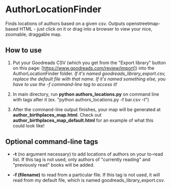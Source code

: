 # AuthorLocationFinder
 Finds locations of authors based on a given csv. Outputs openstreetmap-based HTML - just click on it or drag into a browser to view your nice, zoomable, draggable map.

## How to use

1. Put your Goodreads CSV (which you get from the "Export library" button on this page: [https://www.goodreads.com/review/import]) into the AuthorLocationFinder folder. *If it's named goodreads_library_export.csv, replace the default file with that name. If it's named something else, you have to use the -f command-line tag to access it!*

2. In main directory, run **python authors_locations.py** on command line with tags after it (ex. "python authors_locations.py -f bar.csv -t")

3. After the command-line output finishes, your map will be generated at **author_birthplaces_map.html**. Check out **author_birthplaces_map_default.html** for an example of what this could look like!

## Optional command-line tags

* **-t** (no argument necessary) to add locations of authors on your to-read list. If this tag is not used, only authors of "currently reading" and "previously read" books will be added.

* **-f (filename)** to read from a particular file. If this tag is not used, it will read from my default file, which is named goodreads_library_export.csv.
